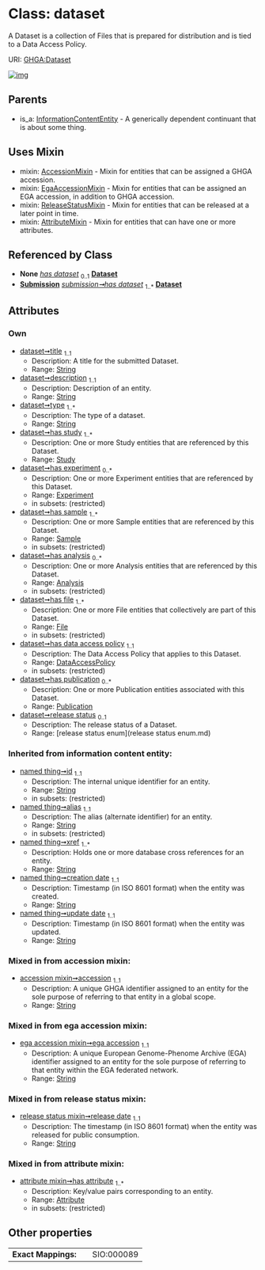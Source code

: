 
# Class: dataset


A Dataset is a collection of Files that is prepared for distribution and is tied to a Data Access Policy.

URI: [GHGA:Dataset](https://w3id.org/GHGA/Dataset)


[![img](https://yuml.me/diagram/nofunky;dir:TB/class/[Submission],[Study],[Sample],[ReleaseStatusMixin],[Publication],[InformationContentEntity],[File],[Experiment],[EgaAccessionMixin],[Publication]<has%20publication%200..*-++[Dataset&#124;title:string;description:string;type:string%20%2B;release_status:release_status_enum%20%3F;accession:string;ega_accession:string;release_date:string;id(i):string;alias(i):string;xref(i):string%20%2B;creation_date(i):string;update_date(i):string;schema_type(i):string;schema_version(i):string],[DataAccessPolicy]<has%20data%20access%20policy%201..1-++[Dataset],[File]<has%20file%201..*-++[Dataset],[Analysis]<has%20analysis%200..*-++[Dataset],[Sample]<has%20sample%201..*-++[Dataset],[Experiment]<has%20experiment%200..*-++[Dataset],[Study]<has%20study%201..*-++[Dataset],[Submission]-%20has%20dataset(i)%200..1>[Dataset],[Submission]++-%20has%20dataset%201..*>[Dataset],[Dataset]uses%20-.->[AccessionMixin],[Dataset]uses%20-.->[EgaAccessionMixin],[Dataset]uses%20-.->[ReleaseStatusMixin],[Dataset]uses%20-.->[AttributeMixin],[InformationContentEntity]^-[Dataset],[DataAccessPolicy],[AttributeMixin],[Attribute],[Analysis],[AccessionMixin])](https://yuml.me/diagram/nofunky;dir:TB/class/[Submission],[Study],[Sample],[ReleaseStatusMixin],[Publication],[InformationContentEntity],[File],[Experiment],[EgaAccessionMixin],[Publication]<has%20publication%200..*-++[Dataset&#124;title:string;description:string;type:string%20%2B;release_status:release_status_enum%20%3F;accession:string;ega_accession:string;release_date:string;id(i):string;alias(i):string;xref(i):string%20%2B;creation_date(i):string;update_date(i):string;schema_type(i):string;schema_version(i):string],[DataAccessPolicy]<has%20data%20access%20policy%201..1-++[Dataset],[File]<has%20file%201..*-++[Dataset],[Analysis]<has%20analysis%200..*-++[Dataset],[Sample]<has%20sample%201..*-++[Dataset],[Experiment]<has%20experiment%200..*-++[Dataset],[Study]<has%20study%201..*-++[Dataset],[Submission]-%20has%20dataset(i)%200..1>[Dataset],[Submission]++-%20has%20dataset%201..*>[Dataset],[Dataset]uses%20-.->[AccessionMixin],[Dataset]uses%20-.->[EgaAccessionMixin],[Dataset]uses%20-.->[ReleaseStatusMixin],[Dataset]uses%20-.->[AttributeMixin],[InformationContentEntity]^-[Dataset],[DataAccessPolicy],[AttributeMixin],[Attribute],[Analysis],[AccessionMixin])

## Parents

 *  is_a: [InformationContentEntity](InformationContentEntity.md) - A generically dependent continuant that is about some thing.

## Uses Mixin

 *  mixin: [AccessionMixin](AccessionMixin.md) - Mixin for entities that can be assigned a GHGA accession.
 *  mixin: [EgaAccessionMixin](EgaAccessionMixin.md) - Mixin for entities that can be assigned an EGA accession, in addition to GHGA accession.
 *  mixin: [ReleaseStatusMixin](ReleaseStatusMixin.md) - Mixin for entities that can be released at a later point in time.
 *  mixin: [AttributeMixin](AttributeMixin.md) - Mixin for entities that can have one or more attributes.

## Referenced by Class

 *  **None** *[has dataset](has_dataset.md)*  <sub>0..1</sub>  **[Dataset](Dataset.md)**
 *  **[Submission](Submission.md)** *[submission➞has dataset](submission_has_dataset.md)*  <sub>1..\*</sub>  **[Dataset](Dataset.md)**

## Attributes


### Own

 * [dataset➞title](dataset_title.md)  <sub>1..1</sub>
     * Description: A title for the submitted Dataset.
     * Range: [String](types/String.md)
 * [dataset➞description](dataset_description.md)  <sub>1..1</sub>
     * Description: Description of an entity.
     * Range: [String](types/String.md)
 * [dataset➞type](dataset_type.md)  <sub>1..\*</sub>
     * Description: The type of a dataset.
     * Range: [String](types/String.md)
 * [dataset➞has study](dataset_has_study.md)  <sub>1..\*</sub>
     * Description: One or more Study entities that are referenced by this Dataset.
     * Range: [Study](Study.md)
 * [dataset➞has experiment](dataset_has_experiment.md)  <sub>0..\*</sub>
     * Description: One or more Experiment entities that are referenced by this Dataset.
     * Range: [Experiment](Experiment.md)
     * in subsets: (restricted)
 * [dataset➞has sample](dataset_has_sample.md)  <sub>1..\*</sub>
     * Description: One or more Sample entities that are referenced by this Dataset.
     * Range: [Sample](Sample.md)
     * in subsets: (restricted)
 * [dataset➞has analysis](dataset_has_analysis.md)  <sub>0..\*</sub>
     * Description: One or more Analysis entities that are referenced by this Dataset.
     * Range: [Analysis](Analysis.md)
     * in subsets: (restricted)
 * [dataset➞has file](dataset_has_file.md)  <sub>1..\*</sub>
     * Description: One or more File entities that collectively are part of this Dataset.
     * Range: [File](File.md)
     * in subsets: (restricted)
 * [dataset➞has data access policy](dataset_has_data_access_policy.md)  <sub>1..1</sub>
     * Description: The Data Access Policy that applies to this Dataset.
     * Range: [DataAccessPolicy](DataAccessPolicy.md)
     * in subsets: (restricted)
 * [dataset➞has publication](dataset_has_publication.md)  <sub>0..\*</sub>
     * Description: One or more Publication entities associated with this Dataset.
     * Range: [Publication](Publication.md)
 * [dataset➞release status](dataset_release_status.md)  <sub>0..1</sub>
     * Description: The release status of a Dataset.
     * Range: [release status enum](release status enum.md)

### Inherited from information content entity:

 * [named thing➞id](named_thing_id.md)  <sub>1..1</sub>
     * Description: The internal unique identifier for an entity.
     * Range: [String](types/String.md)
     * in subsets: (restricted)
 * [named thing➞alias](named_thing_alias.md)  <sub>1..1</sub>
     * Description: The alias (alternate identifier) for an entity.
     * Range: [String](types/String.md)
     * in subsets: (restricted)
 * [named thing➞xref](named_thing_xref.md)  <sub>1..\*</sub>
     * Description: Holds one or more database cross references for an entity.
     * Range: [String](types/String.md)
 * [named thing➞creation date](named_thing_creation_date.md)  <sub>1..1</sub>
     * Description: Timestamp (in ISO 8601 format) when the entity was created.
     * Range: [String](types/String.md)
 * [named thing➞update date](named_thing_update_date.md)  <sub>1..1</sub>
     * Description: Timestamp (in ISO 8601 format) when the entity was updated.
     * Range: [String](types/String.md)

### Mixed in from accession mixin:

 * [accession mixin➞accession](accession_mixin_accession.md)  <sub>1..1</sub>
     * Description: A unique GHGA identifier assigned to an entity for the sole purpose of referring to that entity in a global scope.
     * Range: [String](types/String.md)

### Mixed in from ega accession mixin:

 * [ega accession mixin➞ega accession](ega_accession_mixin_ega_accession.md)  <sub>1..1</sub>
     * Description: A unique European Genome-Phenome Archive (EGA) identifier assigned to an entity for the sole purpose of referring to that entity within the EGA federated network.
     * Range: [String](types/String.md)

### Mixed in from release status mixin:

 * [release status mixin➞release date](release_status_mixin_release_date.md)  <sub>1..1</sub>
     * Description: The timestamp (in ISO 8601 format) when the entity was released for public consumption.
     * Range: [String](types/String.md)

### Mixed in from attribute mixin:

 * [attribute mixin➞has attribute](attribute_mixin_has_attribute.md)  <sub>1..\*</sub>
     * Description: Key/value pairs corresponding to an entity.
     * Range: [Attribute](Attribute.md)
     * in subsets: (restricted)

## Other properties

|  |  |  |
| --- | --- | --- |
| **Exact Mappings:** | | SIO:000089 |

